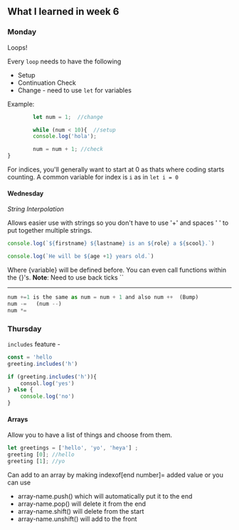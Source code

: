 ## What I learned in week 6

### Monday
Loops!


Every `loop` needs to have the following
* Setup
* Continuation Check
* Change - need to use `let` for variables

Example:

``` javascript
        let num = 1;  //change

        while (num < 10){  //setup
        console.log('hola');

        num = num + 1; //check
}
 ```

 For indices, you'll generally want to start at 0 as thats where coding starts counting.  A common variable for index is `i` as in `let i = 0`

 #### Wednesday

 *String Interpolation*

Allows easier use with strings so you don't have to use '+' and spaces '  ' to put together multiple strings.
 ``` javascript 
console.log(`${firstname} ${lastname} is an ${role} a ${scool}.`)

console.log(`He will be ${age +1} years old.`)
```
Where {variable} will be defined before.  You can even call functions within the {}'s.  **Note**:  Need to use back ticks ``

******
``` javascript
num +=1 is the same as num = num + 1 and also num ++  (Bump)
num -=   (num --)
num *=

```

### Thursday

`includes` feature -

```javascript 
const = 'hello
greeting.includes('h')

if (greeting.includes('h')){
    consol.log('yes')
} else {
    console.log('no')
}
```

#### Arrays
Allow you to have a list of things and choose from them.

```javascript
let greetings = ['hello', 'yo', 'heya'] ;
greeting [0]; //hello
greeting [1]; //yo
````

Can add to an array by making indexof[end number]= added value
or you can use 
* array-name.push() which will automatically put it to the end   
* array-name.pop() will delete it from the end  
* array-name.shift() will delete from the start
* array-name.unshift() will add to the front